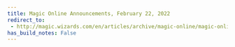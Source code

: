 ```yaml
---
title: Magic Online Announcements, February 22, 2022
redirect_to:
 - http://magic.wizards.com/en/articles/archive/magic-online/magic-online-announcements-february-22-2022
has_build_notes: False
---
```

